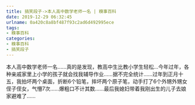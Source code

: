 ```yaml
---
title: 搞笑段子->本人高中数学老师一名 | 糗事百科
date: 2019-12-29 06:32:45
urlname: 0a420c8a8bf487f93c2ad6d492995ece
tags: 
- 糗事百科
categories:
- 糗事百科
- 搞笑段子
---
```

本人高中数学老师一名……真的是发现，教高中生比教小学生轻松…今年过年，各种亲戚家里上小学的孩子就会找我辅导作业……据不完全统计……过年到正月十五，我拍坏两个桌面，折断6个铅笔，摔坏两个原子笔，动手打了6个外甥外甥女侄子侄女，气懵7次……爆粗口不计其数……最后我媳妇带着我刚出生的儿子去娘家避难了……


